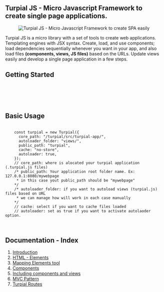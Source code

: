 <div>
	<section>	
	<h1>
		Turpial JS - Micro Javascript Framework to create single page applications.
	</h1>	
	<div style="width: 100%;text-align: center;">
		<img style="margin:auto" src="http://maricuto.website/default/public/html_base/img/projects/turpial-logo.svg" alt="Turpial JS - Micro Javascript Framework to create SPA easily">
	</div>
	<p>
		Turpial JS is a micro library with a set of tools to create web applications. Templating engines with JSX syntax. Create, load, and use components; load dependencies sequentially whenever you want in your app, and also load files <strong>(components, views, JS files)</strong> based on the URLs. Update views easily and develop a single page application in a few steps.
	</p>
	</section>
	<section>
	<h2>
		Getting Started
	</h2>
	<pre>
	<code>
	<script src="https://cdn.jsdelivr.net/gh/Yerikmiller/turpialjs/turpial.min.js"></script>
	</code>
	</pre>
	<h2>
		Basic Usage
	</h2>
	<pre>
	<code>
	const turpial = new Turpial({
	  core_path: "/turpial/src/turpial-app/",
	  autoloader_folder: "views/",
	  public_path: "turpial",
	  cache: "no-store",
	  autoloader: true,
	});
	// core_path: where is alocated your turpial application (.turpial.js files)
	/* public_path: Your application root folder name. Ex: 127.0.0.1:8080/mywebpage
	 * in this case yout public_path should be "mywebpage"
	*/
	/* autoloader_folder: if you want to autoload views (turpial.js) files based on URL
	 * we can manage how will work in each case manually
	*/
	// cache: select if you want to cache files loaded
	// autoloader: set as true if you want to activate autolaoder option.
	</code>
	</pre>
	</section>
	<section>
	<h2>
		Documentation - Index
	</h2>
	<ol>
		<li><a href="http://maricuto.website/projects/turpial/introduction">Introduction</a></li>
		<li><a href="http://maricuto.website/projects/turpial/creating_html_elements">HTML - Elements</a></li>
		<li><a href="http://maricuto.website/projects/turpial/map">Mapping Elements tool</a></li>
		<li><a href="http://maricuto.website/projects/turpial/create_web_components">Components</a></li>
		<li><a href="http://maricuto.website/projects/turpial/including_views_and_components">Including components and views</a></li>
		<li><a href="http://maricuto.website/projects/turpial/mvc_pattern">MVC Pattern</a></li>
		<li><a href="http://maricuto.website/projects/turpial/routes">Turpial Routes</a></li>
	</ol>
	</section>
</div>
